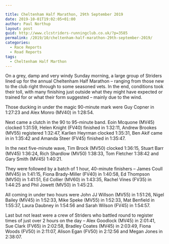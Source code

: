 ```yaml
---

title: Cheltenham Half Marathon, 29th September 2019
date: 2019-10-01T19:02:05+01:00
author: Paul Northup
layout: post
guid: http://www.clcstriders-runningclub.co.uk/?p=3585
permalink: /2019/10/cheltenham-half-marathon-29th-september-2019/
categories:
  - Race Reports
  - Road Reports
tags:
  - Cheltenham Half Marthon
---
```

On a grey, damp and very windy Sunday morning, a large group of Striders lined up for the annual Cheltenham Half Marathon – ranging from those new to the club right through to some seasoned vets. In the end, conditions took their toll, with many finishing just outside what they might have expected or trained for or what their form suggested – mainly due to the wind.&nbsp;

Those ducking in under the magic 90-minute mark were Guy Copner in 1:27:23 and Alex Monro (MV40) in 1:28:54.

Next came a clutch in the 90 to 95-minute band. Eoin Mcquone (MV45) clocked 1:31:59, Helen Knight (FV40) finished in 1:32:11, Andrew Brookes (MV55) registered 1:32:47, Karlien Heyrman clocked 1:35:31, Ben Akif came in in 1:35:42 and Amanda Steer (FV45) finished in 1:35:47.

In the next five-minute wave, Tim Brock (MV50) clocked 1:36:15, Stuart Barr (MV45) 1:36:24, Rich Shardlow (MV50) 1:38:33, Tom Fletcher 1:38:42 and Gary Smith (MV45) 1:40:21.

They were followed by a batch of 1 hour, 40-minute finishers – James Coull (MV45) in 1:41:15, Fiona Brady-Miller (FV40) in 1:40:58, Ed Thompson (MV50) in 1:41:51, Ed Collier (MV60) in 1:43:35, Rachel Vines (FV35) in 1:44:25 and Phil Jowett (MV50) in 1:45:23.

All coming in under two hours were John JJ Willson (MV55) in 1:51:26, Nigel Bailey (MV45) in 1:52:33, Mike Speke (MV55) in 1:52:33, Mat Benfield in 1:55:37, Laura Daubney in 1:54:56 and Sarah Wilson (FV45) in 1:54:57.

Last but not least were a crew of Striders who battled round to register times of just over 2 hours on the day – Alex Goodlock (MV45) in 2:01:41, Sue Clark (FV65) in 2:02:58, Bradley Coates (MV45) in 2:03:49, Fiona Woods (FV50) in 2:11:07, Alison Egan (FV50) in 2:12:56 and Megan Jones in 2:38:07.